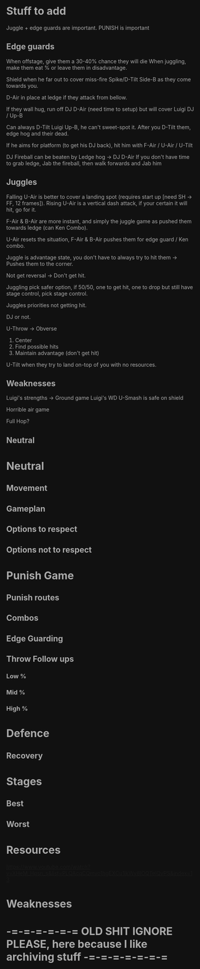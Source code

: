# Stuff to add

Juggle + edge guards are important.
PUNISH is important

## Edge guards

When offstage, give them a 30-40% chance they will die
When juggling, make them eat % or leave them in disadvantage.

Shield when he far out to cover miss-fire
Spike/D-Tilt Side-B as they come towards you.

D-Air in place at ledge if they attack from bellow.

If they wall hug, run off DJ D-Air (need time to setup) but will cover Luigi DJ / Up-B

Can always D-Tilt Luigi Up-B, he can't sweet-spot it.
After you D-Tilt them, edge hog and their dead.

If he aims for platform (to get his DJ back), hit him with F-Air / U-Air / U-Tilt

DJ Fireball can be beaten by Ledge hog -> DJ D-Air
If you don't have time to grab ledge, Jab the fireball, then walk forwards and Jab him

## Juggles

Falling U-Air is better to cover a landing spot (requires start up [need SH -> FF, 12 frames]).
Rising U-Air is a vertical dash attack, if your certain it will hit, go for it.

F-Air & B-Air are more instant, and simply the juggle game as pushed them towards ledge (can Ken Combo).

U-Air resets the situation, F-Air & B-Air pushes them for edge guard / Ken combo.

Juggle is advantage state, you don't have to always try to hit them -> Pushes them to the corner.

Not get reversal -> Don't get hit.

Juggling pick safer option, if 50/50, one to get hit, one to drop but still have stage control, pick stage control.

Juggles priorities not getting hit.

DJ or not.

U-Throw -> Obverse
1. Center
2. Find possible hits
3. Maintain advantage (don't get hit)

U-Tilt when they try to land on-top of you with no resources.

## Weaknesses
Luigi's strengths -> Ground game
Luigi's WD U-Smash is safe on shield

Horrible air game

Full Hop?

## Neutral



# Neutral

## Movement


## Gameplan


## Options to respect

### 


## Options not to respect


# Punish Game

## Punish routes


## Combos


## Edge Guarding


## Throw Follow ups

### Low %


### Mid %


### High %



# Defence

## Recovery


# Stages

## Best

## Worst


# Resources
https://www.youtube.com/watch?v=XHeM_Hpsn_s&list=PLQAcqCQmvo1hgEXCu1ikWy8lOQTelQvPS&index=13

# Weaknesses


# -=-=-=-=-=-= OLD SHIT IGNORE PLEASE, here because I like archiving stuff -=-=-=-=-=-=-=
<style>*, body, html{
	--text-color-fg: #AAAAAA;
	--text-color-bg: #111111;
	color: var(--text-color-fg);
	background-color: var(--text-color-bg);
}</style>
